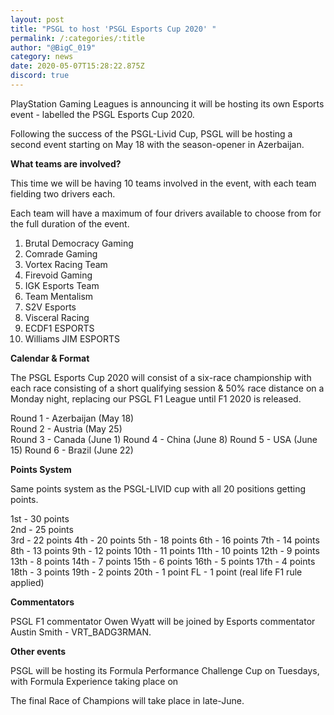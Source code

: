 ```yaml
---
layout: post
title: "PSGL to host 'PSGL Esports Cup 2020' "
permalink: /:categories/:title
author: "@BigC_019"
category: news
date: 2020-05-07T15:28:22.875Z
discord: true
---
```

PlayStation Gaming Leagues is announcing it will be hosting its own Esports event - labelled the PSGL Esports Cup 2020.

<!--more-->

Following the success of the PSGL-Livid Cup, PSGL will be hosting a second event starting on May 18 with the season-opener in Azerbaijan.

**What teams are involved?**

This time we will be having 10 teams involved in the event, with each team fielding two drivers each.

Each team will have a maximum of four drivers available to choose from for the full duration of the event.

1. Brutal Democracy Gaming
2. Comrade Gaming 
3. Vortex Racing Team
4. Firevoid Gaming
5. IGK Esports Team
6. Team Mentalism
7. S2V Esports
8. Visceral Racing
9. ECDF1 ESPORTS
10. Williams JIM ESPORTS 

**Calendar & Format**

The PSGL Esports Cup 2020 will consist of a six-race championship with each race consisting of a short qualifying session & 50% race distance on a Monday night, replacing our PSGL F1 League until F1 2020 is released.

Round 1 - Azerbaijan (May 18) \
Round 2 - Austria (May 25) \
Round 3 - Canada (June 1)
Round 4 - China (June 8)
Round 5 - USA (June 15)
Round 6 - Brazil (June 22) 

**Points System**

Same points system as the PSGL-LIVID cup with all 20 positions getting points.

1st - 30 points \
2nd - 25 points \
3rd - 22 points
4th - 20 points
5th - 18 points
6th - 16 points
7th - 14 points
8th - 13 points
9th - 12 points
10th - 11 points
11th - 10 points
12th - 9 points
13th - 8 points
14th - 7 points
15th - 6 points
16th - 5 points
17th - 4 points
18th - 3 points
19th - 2 points
20th - 1 point
FL - 1 point (real life F1 rule applied)

**Commentators** 

PSGL F1 commentator Owen Wyatt will be joined by Esports commentator Austin Smith - VRT_BADG3RMAN. 

**Other events** 

PSGL will be hosting its Formula Performance Challenge Cup on Tuesdays, with Formula Experience taking place on 

The final Race of Champions will take place in late-June.